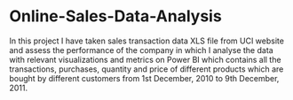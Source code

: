 # Online-Sales-Data-Analysis
In this  project I have taken sales transaction data XLS file  from UCI website and assess the performance of the company in which I analyse the data with relevant  visualizations and metrics on Power BI which contains all the transactions, purchases, quantity and price of different products which are bought by different customers from 1st December, 2010 to 9th December, 2011.

